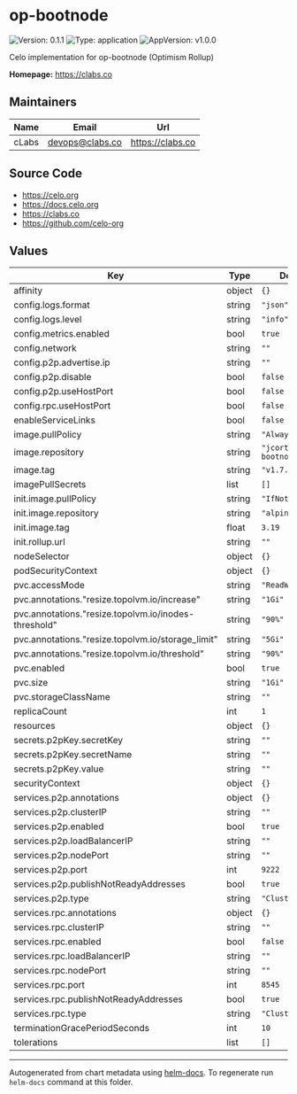 # op-bootnode

![Version: 0.1.1](https://img.shields.io/badge/Version-0.1.1-informational?style=flat-square) ![Type: application](https://img.shields.io/badge/Type-application-informational?style=flat-square) ![AppVersion: v1.0.0](https://img.shields.io/badge/AppVersion-v1.0.0-informational?style=flat-square)

Celo implementation for op-bootnode (Optimism Rollup)

**Homepage:** <https://clabs.co>

## Maintainers

| Name | Email | Url |
| ---- | ------ | --- |
| cLabs | <devops@clabs.co> | <https://clabs.co> |

## Source Code

* <https://celo.org>
* <https://docs.celo.org>
* <https://clabs.co>
* <https://github.com/celo-org>

## Values

| Key | Type | Default | Description |
|-----|------|---------|-------------|
| affinity | object | `{}` |  |
| config.logs.format | string | `"json"` |  |
| config.logs.level | string | `"info"` |  |
| config.metrics.enabled | bool | `true` |  |
| config.network | string | `""` |  |
| config.p2p.advertise.ip | string | `""` |  |
| config.p2p.disable | bool | `false` |  |
| config.p2p.useHostPort | bool | `false` |  |
| config.rpc.useHostPort | bool | `false` |  |
| enableServiceLinks | bool | `false` |  |
| image.pullPolicy | string | `"Always"` |  |
| image.repository | string | `"jcortejoso/op-bootnode"` |  |
| image.tag | string | `"v1.7.4"` |  |
| imagePullSecrets | list | `[]` |  |
| init.image.pullPolicy | string | `"IfNotPresent"` |  |
| init.image.repository | string | `"alpine"` |  |
| init.image.tag | float | `3.19` |  |
| init.rollup.url | string | `""` |  |
| nodeSelector | object | `{}` |  |
| podSecurityContext | object | `{}` |  |
| pvc.accessMode | string | `"ReadWriteOnce"` |  |
| pvc.annotations."resize.topolvm.io/increase" | string | `"1Gi"` |  |
| pvc.annotations."resize.topolvm.io/inodes-threshold" | string | `"90%"` |  |
| pvc.annotations."resize.topolvm.io/storage_limit" | string | `"5Gi"` |  |
| pvc.annotations."resize.topolvm.io/threshold" | string | `"90%"` |  |
| pvc.enabled | bool | `true` |  |
| pvc.size | string | `"1Gi"` |  |
| pvc.storageClassName | string | `""` |  |
| replicaCount | int | `1` |  |
| resources | object | `{}` |  |
| secrets.p2pKey.secretKey | string | `""` |  |
| secrets.p2pKey.secretName | string | `""` |  |
| secrets.p2pKey.value | string | `""` |  |
| securityContext | object | `{}` |  |
| services.p2p.annotations | object | `{}` |  |
| services.p2p.clusterIP | string | `""` |  |
| services.p2p.enabled | bool | `true` |  |
| services.p2p.loadBalancerIP | string | `""` |  |
| services.p2p.nodePort | string | `""` |  |
| services.p2p.port | int | `9222` |  |
| services.p2p.publishNotReadyAddresses | bool | `true` |  |
| services.p2p.type | string | `"ClusterIP"` |  |
| services.rpc.annotations | object | `{}` |  |
| services.rpc.clusterIP | string | `""` |  |
| services.rpc.enabled | bool | `false` |  |
| services.rpc.loadBalancerIP | string | `""` |  |
| services.rpc.nodePort | string | `""` |  |
| services.rpc.port | int | `8545` |  |
| services.rpc.publishNotReadyAddresses | bool | `true` |  |
| services.rpc.type | string | `"ClusterIP"` |  |
| terminationGracePeriodSeconds | int | `10` |  |
| tolerations | list | `[]` |  |

----------------------------------------------
Autogenerated from chart metadata using [helm-docs](https://github.com/norwoodj/helm-docs). To regenerate run `helm-docs` command at this folder.
